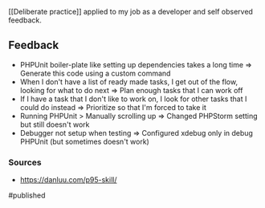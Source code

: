 [[Deliberate practice]] applied to my job as a developer and self observed feedback.

## Feedback
- PHPUnit boiler-plate like setting up dependencies takes a long time 
	=> Generate this code using a custom command
- When I don't have a list of ready made tasks, I get out of the flow, looking for what to do next
	=> Plan enough tasks that I can work off
- If I have a task that I don't like to work on, I look for other tasks that I could do instead 
	=> Prioritize so that I'm forced to take it
- Running PHPUnit > Manually scrolling up 
	=> Changed PHPStorm setting but still doesn't work
- Debugger not setup when testing
	=> Configured xdebug only in debug PHPUnit (but sometimes doesn't work)

### Sources
* https://danluu.com/p95-skill/


#published 